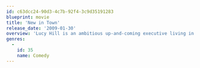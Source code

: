 ```yaml
---
id: c63dcc24-90d3-4c7b-92f4-3c9d35191283
blueprint: movie
title: 'New in Town'
release_date: '2009-01-30'
overview: 'Lucy Hill is an ambitious up-and-coming executive living in Miami. She loves her shoes, she loves her cars and she loves climbing the corporate ladder. When she is offered a temporary assignment – in the middle of nowhere – to restructure a manufacturing plant, she jumps at the opportunity, knowing that a big promotion is close at hand. What begins as a straight-forward assignment becomes a life-changing experience as Lucy discovers greater meaning in her life and, most unexpectedly, the man of her dreams.'
genres:
  -
    id: 35
    name: Comedy
---
```

